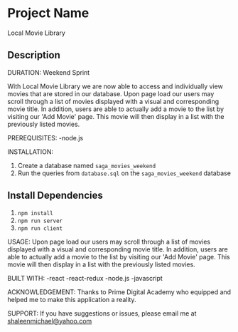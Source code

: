 # Project Name
Local Movie Library


## Description
DURATION: Weekend Sprint


With Local Movie Library we are now able to access and individually view movies that are stored in our database. Upon page load our users may scroll through a list of movies displayed with a visual and corresponding movie title. In addition, users are able to actually add a movie to the list by visiting our 'Add Movie' page. This movie will then display in a list with the previously listed movies.




PREREQUISITES:
-node.js




INSTALLATION:
1. Create a database named `saga_movies_weekend`
2. Run the queries from `database.sql` on the `saga_movies_weekend` database

## Install Dependencies

1. `npm install`
2. `npm run server`
3. `npm run client`



USAGE:
Upon page load our users may scroll through a list of movies displayed with a visual and corresponding movie title. In addition, users are able to actually add a movie to the list by visiting our 'Add Movie' page. This movie will then display in a list with the previously listed movies.


BUILT WITH:
-react
-react-redux
-node.js
-javascript



ACKNOWLEDGEMENT:
Thanks to Prime Digital Academy who equipped and helped me to make this application a reality.

SUPPORT:
If you have suggestions or issues, please email me at shaleenmichael@yahoo.com




